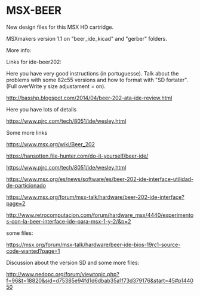 # MSX-BEER
New design files for this MSX HD cartridge.

MSXmakers version 1.1 on "beer_ide_kicad" and "gerber" folders.

More info:

Links for ide-beer202:

Here you have very good instructions (in portuguesse). Talk about the problems with some 82c55 versions and how to format with "SD fortater".
(Full overWrite y size adjustament = on).

http://basshp.blogspot.com/2014/04/beer-202-ata-ide-review.html

Here you have lots of details

https://www.pjrc.com/tech/8051/ide/wesley.html

Some more links

https://www.msx.org/wiki/Beer_202

https://hansotten.file-hunter.com/do-it-yourself/beer-ide/

https://www.pjrc.com/tech/8051/ide/wesley.html

https://www.msx.org/es/news/software/es/beer-202-ide-interface-utilidad-de-particionado

https://www.msx.org/forum/msx-talk/hardware/beer-202-ide-interface?page=2

http://www.retrocomputacion.com/forum/hardware_msx/4440/experimentos-con-la-beer-interface-ide-para-msx-1-y-2/&p=2

some files:

https://msx.org/forum/msx-talk/hardware/beer-ide-bios-19rc1-source-code-wanted?page=1

Discussion about the version SD and some more files:

http://www.nedopc.org/forum/viewtopic.php?f=96&t=18820&sid=d75385e94fd1d6dbab35a1f73d379176&start=45#p144050
